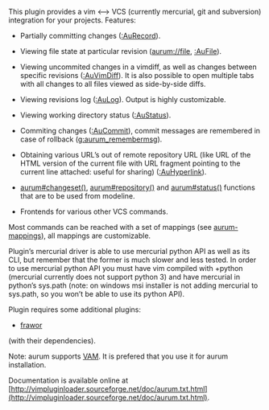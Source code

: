 
This plugin provides a vim <--> VCS (currently mercurial, git and subversion) 
integration for your projects. Features:

  - Partially committing changes ([:AuRecord](http://vimpluginloader.sourceforge.net/doc/aurum.txt.html#line372-0)).

  - Viewing file state at particular revision ([aurum://file](http://vimpluginloader.sourceforge.net/doc/aurum.txt.html#line614-0), [:AuFile](http://vimpluginloader.sourceforge.net/doc/aurum.txt.html#line158-0)).

  - Viewing uncommited changes in a vimdiff, as well as changes between 
    specific revisions ([:AuVimDiff](http://vimpluginloader.sourceforge.net/doc/aurum.txt.html#line415-0)). It is also possible to open multiple 
    tabs with all changes to all files viewed as side-by-side diffs.

  - Viewing revisions log ([:AuLog](http://vimpluginloader.sourceforge.net/doc/aurum.txt.html#line239-0)). Output is highly customizable.

  - Viewing working directory status ([:AuStatus](http://vimpluginloader.sourceforge.net/doc/aurum.txt.html#line376-0)).

  - Commiting changes ([:AuCommit](http://vimpluginloader.sourceforge.net/doc/aurum.txt.html#line99-0)), commit messages are remembered in case of 
    rollback ([g:aurum_remembermsg](http://vimpluginloader.sourceforge.net/doc/aurum.txt.html#line896-0)).

  - Obtaining various URL’s out of remote repository URL (like URL of the HTML 
    version of the current file with URL fragment pointing to the current line 
    attached: useful for sharing) ([:AuHyperlink](http://vimpluginloader.sourceforge.net/doc/aurum.txt.html#line189-0)).

  - [aurum#changeset()](http://vimpluginloader.sourceforge.net/doc/aurum.txt.html#line463-0), [aurum#repository()](http://vimpluginloader.sourceforge.net/doc/aurum.txt.html#line459-0) and [aurum#status()](http://vimpluginloader.sourceforge.net/doc/aurum.txt.html#line467-0) functions 
    that are to be used from modeline.

  - Frontends for various other VCS commands.

Most commands can be reached with a set of mappings (see [aurum-mappings](http://vimpluginloader.sourceforge.net/doc/aurum.txt.html#line769-0)), 
all mappings are customizable.


Plugin’s mercurial driver is able to use mercurial python API as well as its 
CLI, but remember that the former is much slower and less tested. In order to 
use mercurial python API you must have vim compiled with +python (mercurial 
currently does not support python 3) and have mercurial in python’s sys.path 
(note: on windows msi installer is not adding mercurial to sys.path, so you 
won’t be able to use its python API).


Plugin requires some additional plugins:

  - [frawor](https://bitbucket.org/ZyX_I/frawor)

(with their dependencies).


Note: aurum supports [VAM](https://github.com/MarcWeber/vim-addon-manager). It 
      is prefered that you use it for aurum installation.

Documentation is available online at [http://vimpluginloader.sourceforge.net/doc/aurum.txt.html](http://vimpluginloader.sourceforge.net/doc/aurum.txt.html).
